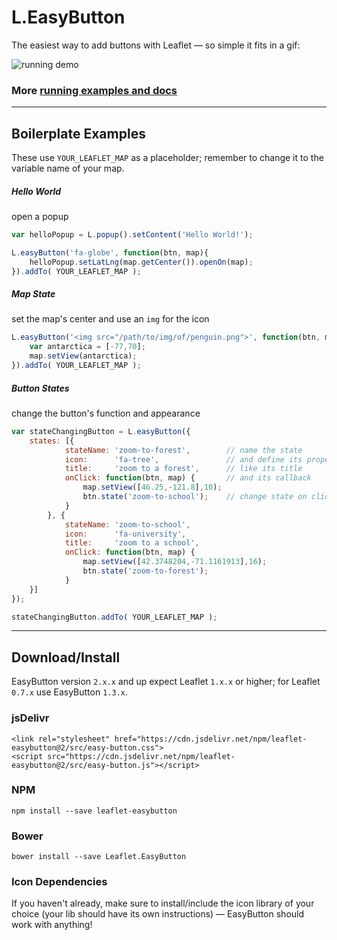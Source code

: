 # L.EasyButton

The easiest way to add buttons with Leaflet &mdash; so simple it fits in a gif:

![running demo](https://raw.githubusercontent.com/CliffCloud/Leaflet.EasyButton/dist/img/alert_example.gif)

### More [running examples and docs](http://danielmontague.com/projects/easyButton.js/v2/examples/)

-----------------------------------------------------------------------------------

## Boilerplate Examples

These use `YOUR_LEAFLET_MAP` as a placeholder;
remember to change it to the variable name of your map.

##### Hello World

open a popup

```javascript
var helloPopup = L.popup().setContent('Hello World!');

L.easyButton('fa-globe', function(btn, map){
    helloPopup.setLatLng(map.getCenter()).openOn(map);
}).addTo( YOUR_LEAFLET_MAP );
```

##### Map State

set the map's center and use an `img` for the icon

```javascript
L.easyButton('<img src="/path/to/img/of/penguin.png">', function(btn, map){
    var antarctica = [-77,70];
    map.setView(antarctica);
}).addTo( YOUR_LEAFLET_MAP );
```

##### Button States

change the button's function and appearance

```javascript
var stateChangingButton = L.easyButton({
    states: [{
            stateName: 'zoom-to-forest',        // name the state
            icon:      'fa-tree',               // and define its properties
            title:     'zoom to a forest',      // like its title
            onClick: function(btn, map) {       // and its callback
                map.setView([46.25,-121.8],10);
                btn.state('zoom-to-school');    // change state on click!
            }
        }, {
            stateName: 'zoom-to-school',
            icon:      'fa-university',
            title:     'zoom to a school',
            onClick: function(btn, map) {
                map.setView([42.3748204,-71.1161913],16);
                btn.state('zoom-to-forest');
            }
    }]
});

stateChangingButton.addTo( YOUR_LEAFLET_MAP );
```

-----------------------------------------------------------------------------------

## Download/Install

EasyButton version `2.x.x` and up expect Leaflet `1.x.x` or higher;
for Leaflet `0.7.x` use EasyButton `1.3.x`.

### jsDelivr

```
<link rel="stylesheet" href="https://cdn.jsdelivr.net/npm/leaflet-easybutton@2/src/easy-button.css">
<script src="https://cdn.jsdelivr.net/npm/leaflet-easybutton@2/src/easy-button.js"></script>
```

### NPM

```
npm install --save leaflet-easybutton
```

### Bower

```
bower install --save Leaflet.EasyButton
```

### Icon Dependencies

If you haven't already, make sure to install/include the icon library of your
choice (your lib should have its own instructions)
&mdash; EasyButton should work with anything!
